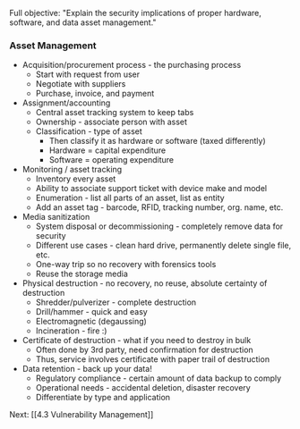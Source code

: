 Full objective: "Explain the security implications of proper hardware, software,
and data asset management."

### Asset Management
- Acquisition/procurement process - the purchasing process
	- Start with request from user
	- Negotiate with suppliers
	- Purchase, invoice, and payment
- Assignment/accounting
	- Central asset tracking system to keep tabs
	- Ownership - associate person with asset
	- Classification - type of asset
		- Then classify it as hardware or software (taxed differently)
		- Hardware = capital expenditure
		- Software = operating expenditure
- Monitoring / asset tracking
	- Inventory every asset
	- Ability to associate support ticket with device make and model
	- Enumeration - list all parts of an asset, list as entity
	- Add an asset tag - barcode, RFID, tracking number, org. name, etc.
- Media sanitization
	- System disposal or decommissioning - completely remove data for security
	- Different use cases - clean hard drive, permanently delete single file, etc.
	- One-way trip so no recovery with forensics tools
	- Reuse the storage media
- Physical destruction - no recovery, no reuse, absolute certainty of destruction
	- Shredder/pulverizer - complete destruction
	- Drill/hammer - quick and easy
	- Electromagnetic (degaussing)
	- Incineration - fire :)
- Certificate of destruction - what if you need to destroy in bulk
	- Often done by 3rd party, need confirmation for destruction
	- Thus, service involves certificate with paper trail of destruction
- Data retention - back up your data!
	- Regulatory compliance - certain amount of data backup to comply
	- Operational needs - accidental deletion, disaster recovery
	- Differentiate by type and application

Next: [[4.3 Vulnerability Management]]